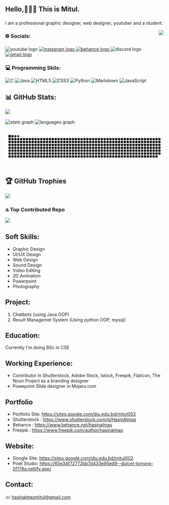 <h2 align="left">Hello,🙋🏻‍♂️ This is Mitul.</h2>

###


I am a professional graphic designer, web designer, youtuber and a student.

<img align="right" height="150" src="https://www.learnixit.com/static/img/course-1.gif"  />


### 🌐 Socials:

###

<div align="left">
  <img src="https://img.shields.io/static/v1?message=Youtube&logo=youtube&label=&color=FF0000&logoColor=white&labelColor=&style=for-the-badge" height="35" alt="youtube logo"  />
  
  <a href="https://www.instagram.com/hasin_almas_mitul" target="_blank">
    <img src="https://img.shields.io/static/v1?message=Instagram&logo=instagram&label=&color=E4405F&logoColor=white&labelColor=&style=for-the-badge" height="35" alt="instagram logo"  />
  </a>
  <a href="https://www.behance.net/hasinalmas" target="_blank">
    <img src="https://img.shields.io/static/v1?message=Behance&logo=behance&label=&color=1769ff&logoColor=white&labelColor=&style=for-the-badge" height="35" alt="behance logo"  />
  </a>
  <img src="https://img.shields.io/static/v1?message=Discord&logo=discord&label=&color=7289DA&logoColor=white&labelColor=&style=for-the-badge" height="35" alt="discord logo"  />
  <a href="hasinalmasmitul@gmail.com" target="_blank">
    <img src="https://img.shields.io/static/v1?message=Gmail&logo=gmail&label=&color=D14836&logoColor=white&labelColor=&style=for-the-badge" height="35" alt="gmail logo"  />
  </a>
</div>


### 💻 Programming Skils:

![C](https://img.shields.io/badge/c-%2300599C.svg?style=for-the-badge&logo=c&logoColor=white) ![Java](https://img.shields.io/badge/java-%23ED8B00.svg?style=for-the-badge&logo=openjdk&logoColor=white) ![HTML5](https://img.shields.io/badge/html5-%23E34F26.svg?style=for-the-badge&logo=html5&logoColor=white) ![CSS3](https://img.shields.io/badge/css3-%231572B6.svg?style=for-the-badge&logo=css3&logoColor=white) ![Python](https://img.shields.io/badge/python-3670A0?style=for-the-badge&logo=python&logoColor=ffdd54) ![Markdown](https://img.shields.io/badge/markdown-%23000000.svg?style=for-the-badge&logo=markdown&logoColor=white) ![JavaScript](https://img.shields.io/badge/javascript-%23323330.svg?style=for-the-badge&logo=javascript&logoColor=%23F7DF1E)
## 📊 GitHub Stats:
![](https://github-readme-streak-stats.herokuapp.com/?user=mitul002&theme=default&hide_border=false)<br/>

<div>
  <img src="https://github-readme-stats.vercel.app/api?username=mitul002&hide_title=false&hide_rank=false&show_icons=true&include_all_commits=true&count_private=true&disable_animations=false&theme=default&locale=en&hide_border=false" height="150" alt="stats graph"  />
  <img src="https://github-readme-stats.vercel.app/api/top-langs?username=mitul002&locale=en&hide_title=false&layout=compact&card_width=320&langs_count=5&theme=default&hide_border=false" height="150" alt="languages graph"  />
  </div>


###


<picture>
  <source
    media="(prefers-color-scheme: dark)"
    srcset="https://raw.githubusercontent.com/platane/snk/output/github-contribution-grid-snake-dark.svg"
  />
  <source
    media="(prefers-color-scheme: light)"
    srcset="https://raw.githubusercontent.com/platane/snk/output/github-contribution-grid-snake.svg"
  />
  <img
    alt="github contribution grid snake animation"
    src="https://raw.githubusercontent.com/platane/snk/output/github-contribution-grid-snake.svg"
  />
</picture>


## 🏆 GitHub Trophies
![](https://github-profile-trophy.vercel.app/?username=mitul002&theme=default&no-frame=false&no-bg=true&margin-w=4)

### 🔝 Top Contributed Repo
![](https://github-contributor-stats.vercel.app/api?username=mitul002&limit=5&theme=default&combine_all_yearly_contributions=true)





## Soft Skills:
- Graphic Design
- UI/UX Design
- Web Design
- Sound Design
- Video Editing
- 2D Animation
- Powerpoint
- Photography


## Project:
1. Chatbotx (using Java OOP)
2. Result Managemet System (Using python OOP, mysql)

## Education:
Currently I'm doing BSc in CSE

## Working Experience:
- Contributor in Shutterstock, Adobe Stock, Istock, Freepik, Flaticon, The Noun Project as a branding designer
- Powepoint Slide designer in Mojaru.com

## Portfolio
- Portfolio Site:  https://sites.google.com/diu.edu.bd/mitul002
-  Shutterstock : https://www.shutterstock.com/g/HasinAlmas
-  Behance : https://www.behance.net/hasinalmas
-  Freepik : https://www.freepik.com/author/hasinalmas
  

## Website:
- Google Site: https://sites.google.com/diu.edu.bd/mitul002
- Pixel Studio: https://65e34f72772bb7d433e95ed9--dulcet-torrone-0f178a.netlify.app/

## Contact:
✉️ hasinalmasmitul@gmail.com

   
